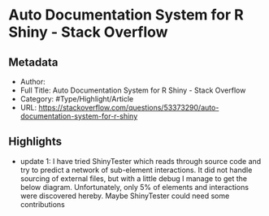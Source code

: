 # Auto Documentation System for R Shiny - Stack Overflow

## Metadata

* Author: 
* Full Title: Auto Documentation System for R Shiny - Stack Overflow
* Category: #Type/Highlight/Article
* URL: https://stackoverflow.com/questions/53373290/auto-documentation-system-for-r-shiny

## Highlights

* update 1: I have tried ShinyTester which reads through source code and try to predict a network of sub-element interactions. It did not handle sourcing of external files, but with a little debug I manage to get the below diagram. Unfortunately, only 5% of elements and interactions were discovered hereby. Maybe ShinyTester could need some contributions
